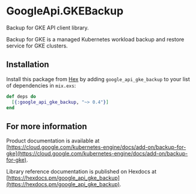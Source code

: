 # GoogleApi.GKEBackup

Backup for GKE API client library.

Backup for GKE is a managed Kubernetes workload backup and restore service for GKE clusters.

## Installation

Install this package from [Hex](https://hex.pm) by adding
`google_api_gke_backup` to your list of dependencies in `mix.exs`:

```elixir
def deps do
  [{:google_api_gke_backup, "~> 0.4"}]
end
```

## For more information

Product documentation is available at [https://cloud.google.com/kubernetes-engine/docs/add-on/backup-for-gke](https://cloud.google.com/kubernetes-engine/docs/add-on/backup-for-gke).

Library reference documentation is published on Hexdocs at
[https://hexdocs.pm/google_api_gke_backup](https://hexdocs.pm/google_api_gke_backup).
